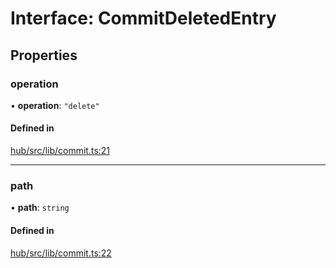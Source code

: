 # Interface: CommitDeletedEntry

## Properties

### operation

• **operation**: ``"delete"``

#### Defined in

[hub/src/lib/commit.ts:21](https://github.com/huggingface/huggingface.js/blob/main/packages/hub/src/lib/commit.ts#L21)

___

### path

• **path**: `string`

#### Defined in

[hub/src/lib/commit.ts:22](https://github.com/huggingface/huggingface.js/blob/main/packages/hub/src/lib/commit.ts#L22)
